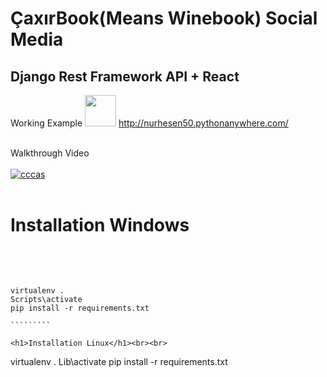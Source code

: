 <h1>ÇaxırBook(Means Winebook) Social Media</h1>
<h2>Django Rest Framework API + React</h2>

Working Example <img width="50px" src="https://cdn-icons-png.flaticon.com/512/1150/1150626.png"/> <a href="http://nurhesen50.pythonanywhere.com/">http://nurhesen50.pythonanywhere.com/</a>

<br>
Walkthrough Video<br><br>
<a href="https://www.youtube.com/watch?v=vON92Vosf_M"><img src="https://i.ibb.co/WztCRQ0/cccas.png" alt="cccas" border="0"></a>
<br><br>
<h1>Installation Windows</h1><br><br>

``````````

virtualenv .
Scripts\activate
pip install -r requirements.txt

`````````

<h1>Installation Linux</h1><br><br>

``````````

virtualenv .
Lib\activate
pip install -r requirements.txt

`````````
